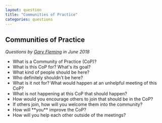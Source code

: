 ```yaml
---
layout: question
title: "Communities of Practice"
categories: questions
---
```


<h2>Communities of Practice</h2>

<p><em>Questions by  <a href="https://twitter.com/garyfleming">Gary Fleming</a> in June 2018</em></p>

<ul>
<li>What is a Community of Practice (CoP)?</li>
<li>What is this CoP for? What's its goal?</li>
<li>What kind of people should be here?</li>
<li>Who definitely shouldn't be here?</li>
<li>What is it not for? What would happen at an unhelpful meeting of this CoP?</li>
<li>What is not happening at this CoP that should happen?</li>
<li>How would you encourage others to join that should be in the CoP?</li>
<li>If others join, how will you welcome them into the community?</li>
<li>How will **you** improve the CoP?</li>
<li>How will you help each other outside of the meetings?</li>
</ul>
